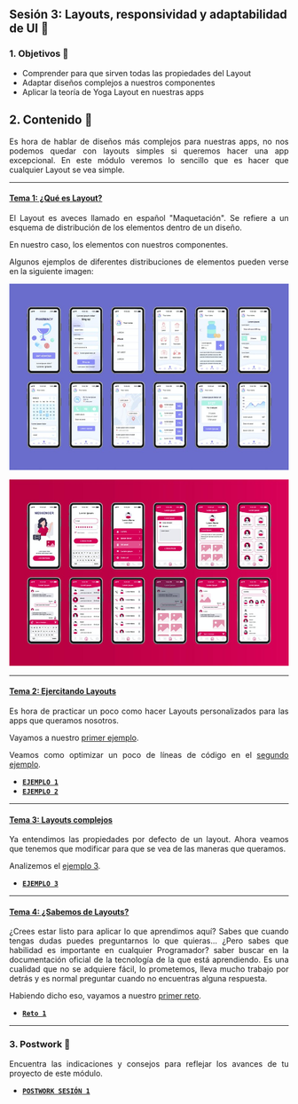 ## Sesión 3: Layouts, responsividad y adaptabilidad de UI 🤖

<div style="text-align: justify;">

### 1. Objetivos 🎯

- Comprender para que sirven todas las propiedades del Layout
- Adaptar diseños complejos a nuestros componentes
- Aplicar la teoría de Yoga Layout en nuestras apps

## 2. Contenido 📘

Es hora de hablar de diseños más complejos para nuestras apps, no nos podemos quedar con layouts simples si queremos hacer una app excepcional. En este módulo veremos lo sencillo que es hacer que cualquier Layout se vea simple. 

---
#### <ins>Tema 1: ¿Qué es Layout?</ins>

El Layout es aveces llamado en español "Maquetación". Se refiere a un esquema de distribución de los elementos dentro de un diseño.

En nuestro caso, los elementos con nuestros componentes.

Algunos ejemplos de diferentes distribuciones de elementos pueden verse en la siguiente imagen:

![UI-examples]("./../assets/UI-examples.jpeg)

![UI-examples-2]("./../assets/UI-examples-2.jpeg)

---

#### <ins>Tema 2: Ejercitando Layouts</ins>

Es hora de practicar un poco como hacer Layouts personalizados para las apps que queramos nosotros.

Vayamos a nuestro [primer ejemplo](./Ejemplo-01).

Veamos como optimizar un poco de líneas de código en el [segundo ejemplo](./Ejemplo-02).

- [**`EJEMPLO 1`**](./Ejemplo-01)
- [**`EJEMPLO 2`**](./Ejemplo-02)
---

#### <ins>Tema 3: Layouts complejos</ins>

Ya entendimos las propiedades por defecto de un layout. Ahora veamos que tenemos que modificar para que se vea de las maneras que queramos.

Analizemos el [ejemplo 3](./Ejemplo-03).

- [**`EJEMPLO 3`**](./Ejemplo-03)
---

#### <ins>Tema 4: ¿Sabemos de Layouts?</ins>

¿Crees estar listo para aplicar lo que aprendimos aquí? Sabes que cuando tengas dudas puedes preguntarnos lo que quieras... ¿Pero sabes que habilidad es importante en cualquier Programador? saber buscar en la documentación oficial de la tecnología de la que está aprendiendo. Es una cualidad que no se adquiere fácil, lo prometemos, lleva mucho trabajo por detrás y es normal preguntar cuando no encuentras alguna respuesta.

Habiendo dicho eso, vayamos a nuestro [primer reto](./Reto-01).

- [**`Reto 1`**](./Reto-01)

---

### 3. Postwork :memo:

Encuentra las indicaciones y consejos para reflejar los avances de tu proyecto de este módulo.

- [**`POSTWORK SESIÓN 1`**](./Postwork/)

<br/>


</div>

